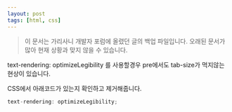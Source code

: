 ```yaml
---
layout: post
tags: [html, css]
---
```


> 이 문서는 가리사니 개발자 포럼에 올렸던 글의 백업 파일입니다.
오래된 문서가 많아 현재 상황과 맞지 않을 수 있습니다.


text-rendering: optimizeLegibility 를 사용할경우 pre에서도 tab-size가 먹지않는 현상이 있습니다.

CSS에서 아래코드가 있는지 확인하고 제거해줍니다.
``` java
text-rendering: optimizeLegibility;
```